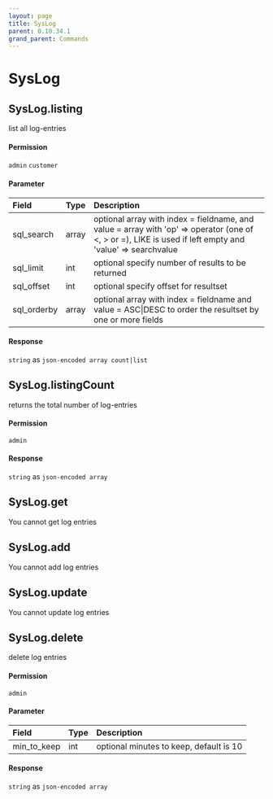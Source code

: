 ```yaml
---
layout: page
title: SysLog
parent: 0.10.34.1
grand_parent: Commands
---
```


# SysLog

## SysLog.listing

list all log-entries

#### Permission

`admin` `customer`

#### Parameter

| Field | Type | Description |
| :--- | :--- | :--- |
| sql_search | array | optional array with index = fieldname, and value = array with 'op' => operator (one of <, > or =), LIKE is used if left empty and 'value' => searchvalue |
| sql_limit | int | optional specify number of results to be returned |
| sql_offset | int | optional specify offset for resultset |
| sql_orderby | array | optional array with index = fieldname and value = ASC\|DESC to order the resultset by one or more fields |

#### Response

`string` as `json-encoded array count|list`

## SysLog.listingCount

returns the total number of log-entries

#### Permission

`admin`

#### Response

`string` as `json-encoded array`

## SysLog.get

You cannot get log entries

## SysLog.add

You cannot add log entries

## SysLog.update

You cannot update log entries

## SysLog.delete

delete log entries

#### Permission

`admin`

#### Parameter

| Field | Type | Description |
| :--- | :--- | :--- |
| min_to_keep | int | optional minutes to keep, default is 10 |

#### Response

`string` as `json-encoded array`
